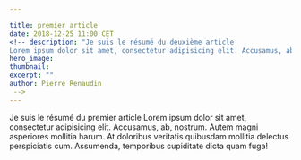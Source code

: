 ```yaml
---

title: premier article
date: 2018-12-25 11:00 CET
<!-- description: "Je suis le résumé du deuxième article
Lorem ipsum dolor sit amet, consectetur adipisicing elit. Accusamus, ab, nostrum. Autem magni asperiores mollitia harum. At doloribus veritatis quibusdam mollitia delectus perspiciatis cum. Assumenda, temporibus cupiditate dicta quam fuga!"
hero_image:
thumbnail:
excerpt: ""
author: Pierre Renaudin
 -->
---
```


Je suis le résumé du premier article
Lorem ipsum dolor sit amet, consectetur adipisicing elit. Accusamus, ab, nostrum. Autem magni asperiores mollitia harum. At doloribus veritatis quibusdam mollitia delectus perspiciatis cum. Assumenda, temporibus cupiditate dicta quam fuga!
